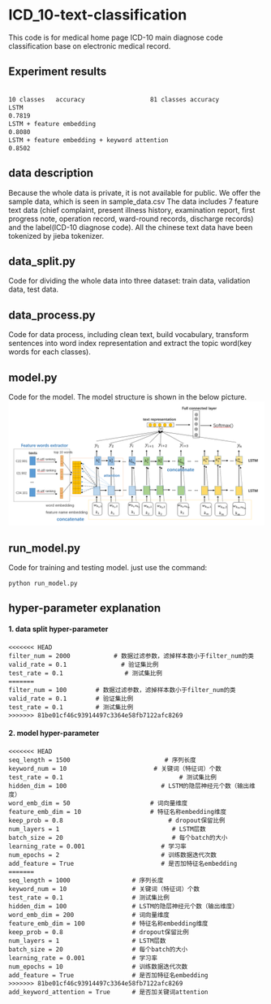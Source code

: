 # ICD_10-text-classification
This code is for medical home page ICD-10 main diagnose code classification base on electronic medical record.

## Experiment results
```
                                                                                                 10 classes   accuracy                  81 classes accuracy
LSTM                                                                                                 0.7819
LSTM + feature embedding                                                              0.8080
LSTM + feature embedding + keyword attention                             0.8502
```
## data description
Because the whole data is private, it is not available for public. We offer the sample data, which is seen in sample_data.csv
The data includes 7 feature text data (chief complaint, present illness history, examination report, first progress note, operation record, ward-round records, discharge records) and the label(ICD-10 diagnose code). All the chinese text data have been tokenized by jieba tokenizer.
## data_split.py
Code for dividing the whole data into three dataset: train data, validation data, test data. 
## data_process.py
Code for data process, including clean text, build vocabulary, transform sentences into word index representation and extract the topic word(key words for each classes).
## model.py
Code for the model. The model structure is shown in the below picture.
![picture](https://github.com/zhanghk-pku/ICD_10-text-classification/blob/master/picture.png)
## run_model.py
Code for training and testing model. just use the command:
```
python run_model.py
```
## hyper-parameter explanation
####  1. data split hyper-parameter
```
<<<<<<< HEAD
filter_num = 2000            # 数据过滤参数，滤掉样本数小于filter_num的类
valid_rate = 0.1               # 验证集比例
test_rate = 0.1                 # 测试集比例
=======
filter_num = 100        # 数据过滤参数，滤掉样本数小于filter_num的类
valid_rate = 0.1        # 验证集比例
test_rate = 0.1         # 测试集比例
>>>>>>> 81be01cf46c93914497c3364e58fb7122afc8269
```

####  2. model hyper-parameter
```
<<<<<<< HEAD
seq_length = 1500                          # 序列长度
keyword_num = 10                        # 关键词（特征词）个数
test_rate = 0.1                                # 测试集比例
hidden_dim = 100                          # LSTM的隐层神经元个数（输出维度）
word_emb_dim = 50                      # 词向量维度
feature_emb_dim = 10                   # 特征名称embedding维度
keep_prob = 0.8                             # dropout保留比例
num_layers = 1                               # LSTM层数
batch_size = 20                              # 每个batch的大小
learning_rate = 0.001                     # 学习率
num_epochs = 2                            # 训练数据迭代次数
add_feature = True                        # 是否加特征名embedding
=======
seq_length = 1000                 # 序列长度
keyword_num = 10                  # 关键词（特征词）个数
test_rate = 0.1                   # 测试集比例
hidden_dim = 100                  # LSTM的隐层神经元个数（输出维度）
word_emb_dim = 200                # 词向量维度
feature_emb_dim = 100             # 特征名称embedding维度
keep_prob = 0.8                   # dropout保留比例
num_layers = 1                    # LSTM层数
batch_size = 20                   # 每个batch的大小
learning_rate = 0.001             # 学习率
num_epochs = 10                   # 训练数据迭代次数
add_feature = True                # 是否加特征名embedding
>>>>>>> 81be01cf46c93914497c3364e58fb7122afc8269
add_keyword_attention = True      # 是否加关键词attention
```
